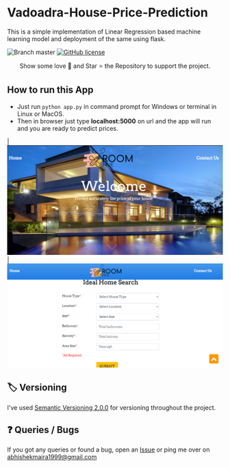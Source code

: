 # Vadoadra-House-Price-Prediction

This is a simple implementation of Linear Regression based machine learning model and deployment of the same using flask.

![Branch master](https://img.shields.io/badge/branch-master-brightgreen.svg?style=flat-square) [![GitHub license](https://img.shields.io/badge/license-MIT-blue.svg)](https://github.com/AbhishekMaira10/Room-Hive/blob/master/LICENSE)

<p align="center">
Show some love 💜 and Star ⭐️ the Repository to support the project.

## How to run this App

- Just run `python app.py` in command prompt for Windows or terminal in Linux or MacOS.
- Then in browser just type **localhost:5000** on url and the app will run and you are ready to predict prices.

| <img width="1500" src="/static/images/Screenshot (5).png"> | <img width="1500" src="/static/images/Screenshot (6).png">

## :label: Versioning

I've used [Semantic Versioning 2.0.0](https://semver.org/) for versioning throughout the project.

## :question: Queries / Bugs

If you got any queries or found a bug, open an [Issue](https://github.com/AbhishekMaira10/Room-Hive/issues/new) or ping me over on [abhishekmaira1999@gmail.com](mailto:abhishekmaira1999@gmail.com)
